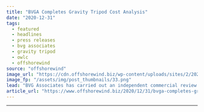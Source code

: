 ```yaml
---
title: "BVGA Completes Gravity Tripod Cost Analysis"
date: "2020-12-31"
tags: 
  - featured
  - headlines
  - press releases
  - bvg associates
  - gravity tripod
  - owlc
  - offshorewind
source: "offshorewind"
image_url: "https://cdn.offshorewind.biz/wp-content/uploads/sites/2/2020/12/31100003/BVGA-Completes-Gravity-Tripod-Foundation-Cost-Analysis.png"
image_fp: "/assets/img/post_thumbnails/33.png"
lead: "BVG Associates has carried out an independent commercial review including cost comparison and levelized"
article_url: "https://www.offshorewind.biz/2020/12/31/bvga-completes-gravity-tripod-cost-analysis/"
---
```


---

